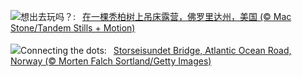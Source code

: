 ![](https://www.bing.com/th?id=OHR.HammockDay_ZH-CN9368760971_UHD.jpg&w=1000)想出去玩吗？:&nbsp;&ensp;[在一棵秃柏树上吊床露营，佛罗里达州，美国 (© Mac Stone/Tandem Stills + Motion)](https://www.bing.com/th?id=OHR.HammockDay_ZH-CN9368760971_UHD.jpg)
<br><br/>
![](https://www.bing.com/th?id=OHR.BridgeNorway_EN-US1530199433_UHD.jpg&w=1000)Connecting the dots:&nbsp;&ensp;[Storseisundet Bridge, Atlantic Ocean Road, Norway (© Morten Falch Sortland/Getty Images)](https://www.bing.com/th?id=OHR.BridgeNorway_EN-US1530199433_UHD.jpg)
<br><br/>
